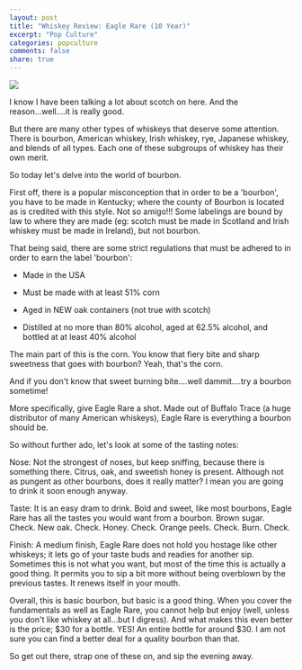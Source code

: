 ```yaml
---
layout: post
title: "Whiskey Review: Eagle Rare (10 Year)"
excerpt: "Pop Culture"
categories: popculture
comments: false
share: true
---
```


![](http://cdn.shopify.com/s/files/1/0173/0930/products/Eagle-Rare-10-Year-Old-Kentucky-Straight-Bourbon-Whiskey_grande.jpg?v=1527054756)



I know I have been talking a lot about scotch on here. And the reason...well....it is really good.


But there are many other types of whiskeys that deserve some attention. There is bourbon, American whiskey, Irish whiskey, rye, Japanese whiskey, and blends of all types. Each one of these subgroups of whiskey has their own merit. 


So today let's delve into the world of bourbon.


First off, there is a popular misconception that in order to be a 'bourbon', you have to be made in Kentucky; where the county of Bourbon is located as is credited with this style. Not so amigo!!! Some labelings are bound by law to where they are made (eg: scotch must be made in Scotland and Irish whiskey must be made in Ireland), but not bourbon. 


That being said, there are some strict regulations that must be adhered to in order to earn the label 'bourbon':



- Made in the USA

- Must be made with at least 51% corn

- Aged in NEW oak containers  (not true with scotch)

- Distilled at no more than 80% alcohol, aged at 62.5% alcohol, and bottled at at least 40% alcohol


The main part of this is the corn. You know that fiery bite and sharp sweetness that goes with bourbon? Yeah, that's the corn. 


And if you don't know that sweet burning bite....well dammit....try a bourbon sometime!


More specifically, give Eagle Rare a shot. Made out of Buffalo Trace (a huge distributor of many American whiskeys), Eagle Rare is everything a bourbon should be. 





So without further ado, let's look at some of the tasting notes:








Nose: Not the strongest of noses, but keep sniffing, because there is something there. Citrus, oak, and sweetish honey is present. Although not as pungent as other bourbons, does it really matter? I mean you are going to drink it soon enough anyway.





Taste: It is an easy dram to drink. Bold and sweet, like most bourbons, Eagle Rare has all the tastes you would want from a bourbon. Brown sugar. Check. New oak. Check. Honey. Check. Orange peels. Check. Burn. Check. 



Finish: A medium finish, Eagle Rare does not hold you hostage like other whiskeys; it lets go of your taste buds and readies for another sip. Sometimes this is not what you want, but most of the time this is actually a good thing. It permits you to sip a bit more without being overblown by the previous tastes. It renews itself in your mouth.





Overall, this is basic bourbon, but basic is a good thing. When you cover the fundamentals as well as Eagle Rare, you cannot help but enjoy (well, unless you don't like whiskey at all...but I digress). And what makes this even better is the price; $30 for a bottle. YES! An entire bottle for around $30. I am not sure you can find a better deal for a quality bourbon than that. 


So get out there, strap one of these on, and sip the evening away. 








